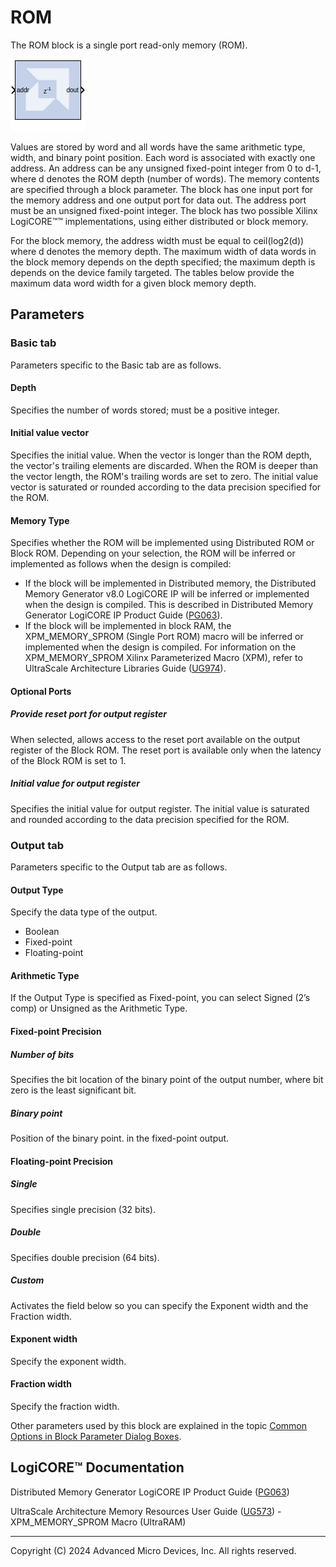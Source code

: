 # ROM

The ROM block is a single port read-only memory (ROM).

![](./Images/block.png)

Values are stored by word and all words have the same arithmetic type,
width, and binary point position. Each word is associated with exactly
one address. An address can be any unsigned fixed-point integer from 0
to d-1, where d denotes the ROM depth (number of words). The memory
contents are specified through a block parameter. The block has one
input port for the memory address and one output port for data out. The
address port must be an unsigned fixed-point integer. The block has two
possible Xilinx LogiCORE™™ implementations, using either distributed or
block memory.

For the block memory, the address width must be equal to ceil(log2(d))
where d denotes the memory depth. The maximum width of data words in the
block memory depends on the depth specified; the maximum depth is
depends on the device family targeted. The tables below provide the
maximum data word width for a given block memory depth.

## Parameters

### Basic tab  
Parameters specific to the Basic tab are as follows.
#### Depth  
Specifies the number of words stored; must be a positive integer.

#### Initial value vector  
Specifies the initial value. When the vector is longer than the ROM
depth, the vector's trailing elements are discarded. When the ROM is
deeper than the vector length, the ROM's trailing words are set to zero.
The initial value vector is saturated or rounded according to the data
precision specified for the ROM.

#### Memory Type  
Specifies whether the ROM will be implemented using Distributed ROM or
Block ROM. Depending on your selection, the ROM will be inferred or
implemented as follows when the design is compiled:

- If the block will be implemented in Distributed memory, the
  Distributed Memory Generator v8.0 LogiCORE IP will be inferred or
  implemented when the design is compiled. This is described in
  Distributed Memory Generator LogiCORE IP Product Guide
  ([PG063](https://www.xilinx.com/cgi-bin/docs/ipdoc?c=dist_mem_gen;v=latest;d=pg063-dist-mem-gen.pdf)).
- If the block will be implemented in block RAM, the XPM_MEMORY_SPROM
  (Single Port ROM) macro will be inferred or implemented when the
  design is compiled. For information on the XPM_MEMORY_SPROM Xilinx
  Parameterized Macro (XPM), refer to UltraScale Architecture Libraries
  Guide
  ([UG974](https://docs.xilinx.com/access/sources/dita/map?Doc_Version=2022.2%20English&url=ug974-vivado-ultrascale-libraries)).

#### Optional Ports  
##### Provide reset port for output register  
When selected, allows access to the reset port available on the output
register of the Block ROM. The reset port is available only when the
latency of the Block ROM is set to 1.

##### Initial value for output register  
Specifies the initial value for output register. The initial value is
saturated and rounded according to the data precision specified for the
ROM.


### Output tab  
Parameters specific to the Output tab are as follows.

#### Output Type  
Specify the data type of the output.

- Boolean
- Fixed-point
- Floating-point

#### Arithmetic Type  
If the Output Type is specified as Fixed-point, you can select Signed
(2’s comp) or Unsigned as the Arithmetic Type.

#### Fixed-point Precision  
##### Number of bits  
Specifies the bit location of the binary point of the output number,
where bit zero is the least significant bit.

##### Binary point  
Position of the binary point. in the fixed-point output.

#### Floating-point Precision  
##### Single  
Specifies single precision (32 bits).

##### Double  
Specifies double precision (64 bits).

##### Custom  
Activates the field below so you can specify the Exponent width and the
Fraction width.

#### Exponent width  
Specify the exponent width.

#### Fraction width  
Specify the fraction width.

Other parameters used by this block are explained in the topic [Common
Options in Block Parameter Dialog
Boxes](../../GEN/common-options/README.md).

## LogiCORE™ Documentation

Distributed Memory Generator LogiCORE IP Product Guide
([PG063](https://docs.xilinx.com/access/sources/ud/document?isLatest=true&url=pg063-dist-mem-gen&ft:locale=en-US))

UltraScale Architecture Memory Resources User Guide
([UG573](https://www.xilinx.com/cgi-bin/docs/ndoc?t=user_guides;d=ug573-ultrascale-memory-resources.pdf)) -
XPM_MEMORY_SPROM Macro (UltraRAM)



--------------
Copyright (C) 2024 Advanced Micro Devices, Inc.
All rights reserved.

